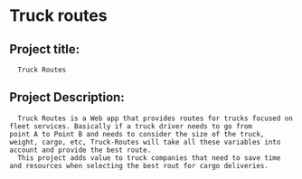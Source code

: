 # Truck routes

## Project title:

      Truck Routes

## Project Description:

      Truck Routes is a Web app that provides routes for trucks focused on fleet services. Basically if a truck driver needs to go from         point A to Point B and needs to consider the size of the truck, weight, cargo, etc, Truck-Routes will take all these variables into       account and provide the best route.
      This project adds value to truck companies that need to save time and resources when selecting the best rout for cargo deliveries.





